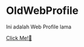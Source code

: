 # OldWebProfile
Ini adalah Web Profile lama

[Click Me!👋](https://izdiharalwin.github.io/OldWebProfile/)
